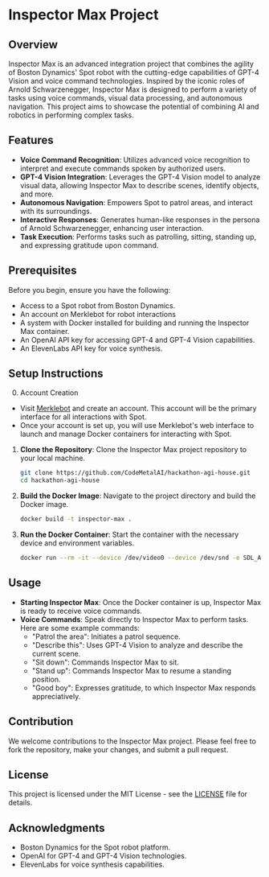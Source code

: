 # Inspector Max Project

## Overview

Inspector Max is an advanced integration project that combines the agility of Boston Dynamics' Spot robot with the cutting-edge capabilities of GPT-4 Vision and voice command technologies. Inspired by the iconic roles of Arnold Schwarzenegger, Inspector Max is designed to perform a variety of tasks using voice commands, visual data processing, and autonomous navigation. This project aims to showcase the potential of combining AI and robotics in performing complex tasks.

## Features

- **Voice Command Recognition**: Utilizes advanced voice recognition to interpret and execute commands spoken by authorized users.
- **GPT-4 Vision Integration**: Leverages the GPT-4 Vision model to analyze visual data, allowing Inspector Max to describe scenes, identify objects, and more.
- **Autonomous Navigation**: Empowers Spot to patrol areas, and interact with its surroundings.
- **Interactive Responses**: Generates human-like responses in the persona of Arnold Schwarzenegger, enhancing user interaction.
- **Task Execution**: Performs tasks such as patrolling, sitting, standing up, and expressing gratitude upon command.

## Prerequisites

Before you begin, ensure you have the following:

- Access to a Spot robot from Boston Dynamics.
- An account on Merklebot for robot interactions
- A system with Docker installed for building and running the Inspector Max container.
- An OpenAI API key for accessing GPT-4 and GPT-4 Vision capabilities.
- An ElevenLabs API key for voice synthesis.

## Setup Instructions

0. Account Creation

- Visit [Merklebot](https://app.merklebot.com) and create an account. This account will be the primary interface for all interactions with Spot.
- Once your account is set up, you will use Merklebot's web interface to launch and manage Docker containers for interacting with Spot.

1. **Clone the Repository**: Clone the Inspector Max project repository to your local machine.

    ```bash
    git clone https://github.com/CodeMetalAI/hackathon-agi-house.git
    cd hackathon-agi-house
    ```

2. **Build the Docker Image**: Navigate to the project directory and build the Docker image.

    ```bash
    docker build -t inspector-max .
    ```
3. **Run the Docker Container**: Start the container with the necessary device and environment variables.

    ```bash
    docker run --rm -it --device /dev/video0 --device /dev/snd -e SDL_AUDIODRIVER='alsa' -e AUDIODEV='hw:1,0' -e AUDIO_INPUT_DEVICE='hw:2,0' inspector-max
    ```

## Usage

- **Starting Inspector Max**: Once the Docker container is up, Inspector Max is ready to receive voice commands.
- **Voice Commands**: Speak directly to Inspector Max to perform tasks. Here are some example commands:
  - "Patrol the area": Initiates a patrol sequence.
  - "Describe this": Uses GPT-4 Vision to analyze and describe the current scene.
  - "Sit down": Commands Inspector Max to sit.
  - "Stand up": Commands Inspector Max to resume a standing position.
  - "Good boy": Expresses gratitude, to which Inspector Max responds appreciatively.

## Contribution

We welcome contributions to the Inspector Max project. Please feel free to fork the repository, make your changes, and submit a pull request.

## License

This project is licensed under the MIT License - see the [LICENSE](LICENSE) file for details.

## Acknowledgments

- Boston Dynamics for the Spot robot platform.
- OpenAI for GPT-4 and GPT-4 Vision technologies.
- ElevenLabs for voice synthesis capabilities.
